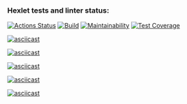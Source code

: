 ### Hexlet tests and linter status:
[![Actions Status](https://github.com/DireElf/java-project-lvl2/workflows/hexlet-check/badge.svg)](https://github.com/DireElf/java-project-lvl2/actions)
[![Build](https://github.com/DireElf/java-project-lvl2/actions/workflows/build.yml/badge.svg)](https://github.com/DireElf/java-project-lvl2/actions/workflows/build.yml)
[![Maintainability](https://api.codeclimate.com/v1/badges/1ad315d79132c816f3f1/maintainability)](https://codeclimate.com/github/DireElf/java-project-lvl2/maintainability)
[![Test Coverage](https://api.codeclimate.com/v1/badges/1ad315d79132c816f3f1/test_coverage)](https://codeclimate.com/github/DireElf/java-project-lvl2/test_coverage)

[![asciicast](https://asciinema.org/a/ocAf0Sskqqnnnrd6v8OqPmqXe.svg)](https://asciinema.org/a/ocAf0Sskqqnnnrd6v8OqPmqXe)

[![asciicast](https://asciinema.org/a/aIv2dEfuTOJtb2no6HkX8fOlv.svg)](https://asciinema.org/a/aIv2dEfuTOJtb2no6HkX8fOlv)

[![asciicast](https://asciinema.org/a/aSOfPVJ3PVjgxFUiGa9RourKz.svg)](https://asciinema.org/a/aSOfPVJ3PVjgxFUiGa9RourKz)

[![asciicast](https://asciinema.org/a/mDUyd1nNdwxH9GSu2PlZmBrmp.svg)](https://asciinema.org/a/mDUyd1nNdwxH9GSu2PlZmBrmp)

[![asciicast](https://asciinema.org/a/Q79IHm6JDAddUh5EdmVwMpzGf.svg)](https://asciinema.org/a/Q79IHm6JDAddUh5EdmVwMpzGf)
